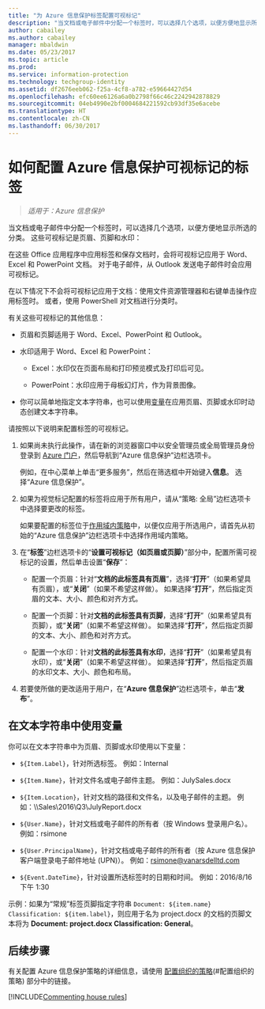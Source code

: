 ```yaml
---
title: "为 Azure 信息保护标签配置可视标记"
description: "当文档或电子邮件中分配一个标签时，可以选择几个选项，以便方便地显示所选的分类。 这些可视标记是页眉、页脚和水印。"
author: cabailey
ms.author: cabailey
manager: mbaldwin
ms.date: 05/23/2017
ms.topic: article
ms.prod: 
ms.service: information-protection
ms.technology: techgroup-identity
ms.assetid: df2676eeb062-f25a-4cf8-a782-e59664427d54
ms.openlocfilehash: efc60ee6126a6a0b2798f66c46c2242942878829
ms.sourcegitcommit: 04eb4990e2bf0004684221592cb93df35e6acebe
ms.translationtype: HT
ms.contentlocale: zh-CN
ms.lasthandoff: 06/30/2017
---
```

# <a name="how-to-configure-a-label-for-visual-markings-for-azure-information-protection"></a>如何配置 Azure 信息保护可视标记的标签

>*适用于：Azure 信息保护*

当文档或电子邮件中分配一个标签时，可以选择几个选项，以便方便地显示所选的分类。 这些可视标记是页眉、页脚和水印：

在这些 Office 应用程序中应用标签和保存文档时，会将可视标记应用于 Word、Excel 和 PowerPoint 文档。 对于电子邮件，从 Outlook 发送电子邮件时会应用可视标记。

在以下情况下不会将可视标记应用于文档：使用文件资源管理器和右键单击操作应用标签时。 或者，使用 PowerShell 对文档进行分类时。

有关这些可视标记的其他信息：

- 页眉和页脚适用于 Word、Excel、PowerPoint 和 Outlook。

- 水印适用于 Word、Excel 和 PowerPoint：

    - Excel：水印仅在页面布局和打印预览模式及打印后可见。

    - PowerPoint：水印应用于母板幻灯片，作为背景图像。

- 你可以简单地指定文本字符串，也可以使用[变量](#using-variables-in-the-text-string)在应用页眉、页脚或水印时动态创建文本字符串。

请按照以下说明来配置标签的可视标记。

1. 如果尚未执行此操作，请在新的浏览器窗口中以安全管理员或全局管理员身份登录到 [Azure 门户](https://portal.azure.com)，然后导航到“Azure 信息保护”边栏选项卡。

    例如，在中心菜单上单击“更多服务”，然后在筛选框中开始键入**信息**。 选择“Azure 信息保护”。

2. 如果为视觉标记配置的标签将应用于所有用户，请从“策略: 全局”边栏选项卡中选择要更改的标签。

     如果要配置的标签位于[作用域内策略](configure-policy-scope.md)中，以便仅应用于所选用户，请首先从初始的“Azure 信息保护”边栏选项卡中选择作用域内策略。

3. 在“**标签**”边栏选项卡的“**设置可视标记（如页眉或页脚）**”部分中，配置所需可视标记的设置，然后单击设置“**保存**”：

    - 配置一个页眉：针对“**文档的此标签具有页眉**”，选择“**打开**”（如果希望具有页眉），或“**关闭**”（如果不希望这样做）。 如果选择“**打开**”，然后指定页眉的文本、大小、颜色和对齐方式。

    - 配置一个页脚：针对**文档的此标签具有页脚**，选择“**打开**”（如果希望具有页脚），或“**关闭**”（如果不希望这样做）。 如果选择“**打开**”，然后指定页脚的文本、大小、颜色和对齐方式。

    - 配置一个水印：针对**文档的此标签具有水印**，选择“**打开**”（如果希望具有水印），或“**关闭**”（如果不希望这样做）。 如果选择“**打开**”，然后指定页眉的水印文本、大小、颜色和布局。

4. 若要使所做的更改适用于用户，在“**Azure 信息保护**”边栏选项卡，单击“**发布**”。

## <a name="using-variables-in-the-text-string"></a>在文本字符串中使用变量

你可以在文本字符串中为页眉、页脚或水印使用以下变量：

- `${Item.Label}`，针对所选标签。 例如：Internal

- `${Item.Name}`，针对文件名或电子邮件主题。 例如：JulySales.docx

- `${Item.Location}`，针对文档的路径和文件名，以及电子邮件的主题。 例如：\\\Sales\2016\Q3\JulyReport.docx

- `${User.Name}`，针对文档或电子邮件的所有者（按 Windows 登录用户名）。 例如：rsimone

- `${User.PrincipalName}`，针对文档或电子邮件的所有者（按 Azure 信息保护客户端登录电子邮件地址 (UPN)）。 例如：rsimone@vanarsdelltd.com

- `${Event.DateTime}`，针对设置所选标签时的日期和时间。 例如：2016/8/16 下午 1:30

示例：如果为“常规”标签页脚指定字符串 `Document: ${item.name}  Classification: ${item.label}`，则应用于名为 project.docx 的文档的页脚文本将为 **Document: project.docx  Classification: General**。

## <a name="next-steps"></a>后续步骤

有关配置 Azure 信息保护策略的详细信息，请使用 [配置组织的策略](configure-policy.md#configuring-your-organizations-policy)(#配置组织的策略) 部分中的链接。  

[!INCLUDE[Commenting house rules](../includes/houserules.md)]
